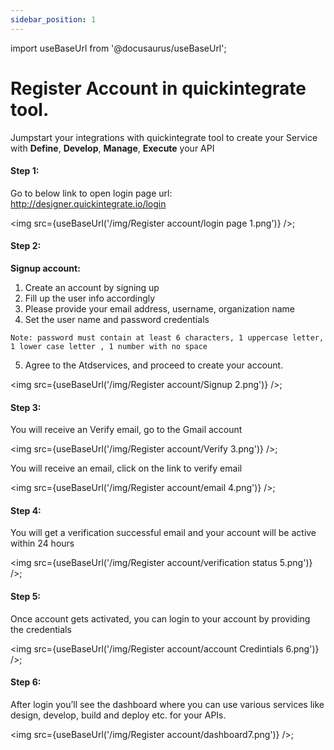 ```yaml
---
sidebar_position: 1
---
```

import useBaseUrl from '@docusaurus/useBaseUrl';

# Register Account in quickintegrate tool.

Jumpstart your integrations with quickintegrate tool to create your Service with **Define**, **Develop**, **Manage**, **Execute** your API 

#### Step 1:

Go to below link to open login page
url: http://designer.quickintegrate.io/login

<img src={useBaseUrl('/img/Register account/login page 1.png')} />;

#### Step 2: 

**Signup account:**

1) Create an account by signing up
2) Fill up the user info accordingly
3) Please provide your email address, username, organization name
4) Set the user name and password credentials 
   
`Note: password must contain at least 6 characters, 1 uppercase letter, 1 lower case letter , 1 number with no space`

5) Agree to the Atdservices, and proceed to create your account.


<img src={useBaseUrl('/img/Register account/Signup 2.png')} />;

#### Step 3: 

You will receive an Verify email, go to the Gmail account

<img src={useBaseUrl('/img/Register account/Verify 3.png')} />;

You will receive an email, click on the link to verify email

<img src={useBaseUrl('/img/Register account/email 4.png')} />;

#### Step 4: 

You will get a verification successful email and your account will be active within 24 hours

<img src={useBaseUrl('/img/Register account/verification status 5.png')} />;

#### Step 5: 

Once account gets activated, you can login to your account by providing the credentials

<img src={useBaseUrl('/img/Register account/account Credintials 6.png')} />;

#### Step 6:

After login you’ll see the dashboard where you can use various services like design, develop, build and deploy etc. for your APIs. 

<img src={useBaseUrl('/img/Register account/dashboard7.png')} />;

